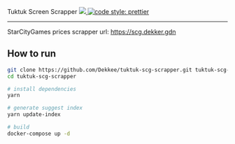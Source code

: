 Tuktuk Screen Scrapper
<a href="https://teamcity.dekker.gdn/viewType.html?buildTypeId=Tuktuk_BuildDocker&guest=1">
<img src="https://teamcity.dekker.gdn/app/rest/builds/buildType:(id:Tuktuk_BuildDocker)/statusIcon"/>
</a>
[![code style: prettier](https://img.shields.io/badge/code_style-prettier-ff69b4.svg)](https://github.com/prettier/prettier)

---

StarCityGames prices scrapper
url: https://scg.dekker.gdn

## How to run

```bash
git clone https://github.com/Dekkee/tuktuk-scg-scrapper.git tuktuk-scg-scrapper
cd tuktuk-scg-scrapper

# install dependencies
yarn

# generate suggest index
yarn update-index

# build
docker-compose up -d
```
